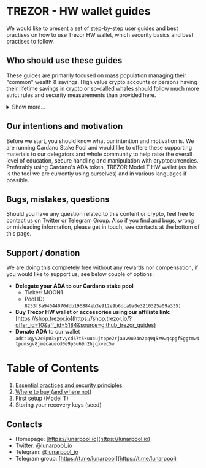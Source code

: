 # TREZOR - HW wallet guides

We would like to present a set of step-by-step user guides and best practises on how to use Trezor HW wallet, which security basics and best practises to follow.

## Who should use these guides

These guides are primarily focused on mass population managing their "common" wealth & savings. High value crypto accounts or persons having their lifetime savings in crypto or so-called whales should follow much more strict rules and security measurements than provided here.

<details>
  <summary>Show more...</summary>
  
You now probably ask what is a high value, who is a whale or what is the threshhold to follow higher level of security... The right answer is: it's up to you. You have to take into account the risk of losing your crypto and what it would mean to you.

It is also worth mentioning that **TREZOR Model T** is a device you can buy for around 200 USD, **Trezor ONE** for around 70 USD. Of course you can store your 10 millions USD in crypto to that device and we would recommend you that, but with such a large stake you have to know what to do when you lose your device, how to store its recovery keys, to which device it is safe to connect it and so on.

Okay, you probably still need a treshold, right? We would say 100 000 USD is the boundary. If you have less than that in your crypto, it should be okay to follow these recommendations, if you are over, you should consider another measurements, complementary devices and modus operandi.

To get an idea how these another measurements could look like, watch/study these sources:

- **Charles Hoskinson's** YouTube whiteboard video - [Security Foundations: How to Secure Your Wallet Recovery Phrase for Cryptocurrency Wallets](https://www.youtube.com/embed/fqrAzBAi64c)

</details>

## Our intentions and motivation

Before we start, you should know what our intention and motivation is. We are running Cardano Stake Pool and would like to offere these supporting materials to our delegators and whole community to help raise the overall level of education, secure handling and manipulation with cryptocurrencies. Preferably using Cardano's ADA token, TREZOR Model T HW wallet (as this is the tool we are currently using ourselves) and in various languages if possible.

## Bugs, mistakes, questions

Should you have any question related to this content or crypto, feel free to contact us on Twitter or Telegram Group. Also if you find and bugs, wrong or misleading information, please get in touch, see contacts at the bottom of this page.

## Support / donation

We are doing this completely free without any rewards nor compensation, if you would like to support us, see below couple of options:

* **Delegate your ADA to our Cardano stake pool**
  * Ticker: MOON1
  * Pool ID: ```8253f8a94044070ddb196884eb3e912e9b6dca9a0e3210325a09a335)```
* **Buy Trezor HW wallet or accessories using our affiliate link**: [https://shop.trezor.io](https://shop.trezor.io/?offer_id=10&aff_id=5184&source=github_trezor_guides)
* **Donate ADA** to our wallet ```addr1qyv2c6p03xptvycd67t5kuu4ujtppe2rjauv9u94n2pq9q5z9wqspgf5ggtmw4tpumsgv8jmecauecd0e9p5u69n2hjqxvec5w```

# Table of Contents

1. [Essential practices and security principles](docs/01_The_essential_practices_and_principles.md)
1. [Where to buy (and where not)](docs/02_Where_to_buy.md)
1. First setup (Model T)
1. Storing your recovery keys (seed)

## Contacts

* Homepage: [https://lunarpool.io](https://lunarpool.io)
* Twitter: [@lunarpool_io](https://twitter.com/lunarpool_io)
* Telegram: [@lunarpool_io](https://t.me/lunarpool_io)
* Telegram group: [https://t.me/lunarpool](https://t.me/lunarpool)
